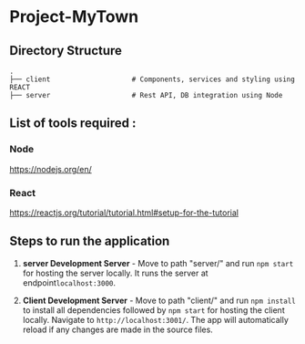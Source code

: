 # Project-MyTown

## Directory Structure
    
    .   
	├── client                    # Components, services and styling using REACT
    ├── server                    # Rest API, DB integration using Node  

  
## List of tools required :

### Node 

https://nodejs.org/en/

### React

https://reactjs.org/tutorial/tutorial.html#setup-for-the-tutorial


## Steps to run the application

1. **server Development Server** - Move to path "server/" and run `npm start` for hosting the server locally. It runs the server at endpoint`localhost:3000`. 

2. **Client Development Server** - Move to path "client/" and run `npm install` to install all dependencies followed by `npm start` for hosting the client locally. Navigate to `http://localhost:3001/`. The app will automatically reload if any changes are made in the source files.



